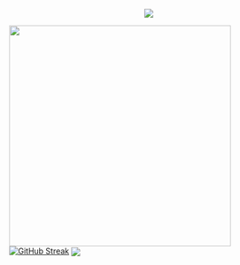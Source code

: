 <p align="center">
<img src="https://capsule-render.vercel.app/api?type=waving&color=timeGradient&height=300&&section=header&text=Welcome&fontSize=90&fontAlign=50&fontAlignY=30&desc=THINKER-ONLY&descAlign=50&descSize=30&descAlignY=60&animation=twinkling" />
</p>

<img align="center" width="400" src="https://github-readme-stats.vercel.app/api?username=THINKER-ONLY&theme=transparent&include_all_commits=true&show_icons=true&hide_border=true" />
<a href="https://git.io/streak-stats"><img src="https://streak-stats.demolab.com?user=THINKER-ONLY&theme=shadow-red&hide_border=%E5%81%87&locale=zh_Hans&date_format=%5BY%20%5DM%20j&mode=weekly" alt="GitHub Streak" /></a>
<img align="center" src="https://github-readme-stats.vercel.app/api/top-langs/?username=THINKER-ONLY&theme=transparent&hide_border=true&layout=donut-vertical&langs_count=6" />
